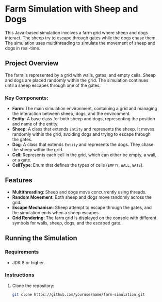 # Farm Simulation with Sheep and Dogs

This Java-based simulation involves a farm grid where sheep and dogs interact. The sheep try to escape through gates while the dogs chase them. The simulation uses multithreading to simulate the movement of sheep and dogs in real-time.

## Project Overview

The farm is represented by a grid with walls, gates, and empty cells. Sheep and dogs are placed randomly within the grid. The simulation continues until a sheep escapes through one of the gates.

### Key Components:
- **Farm**: The main simulation environment, containing a grid and managing the interaction between sheep, dogs, and the environment.
- **Entity**: A base class for both sheep and dogs, representing the position and name of the entity.
- **Sheep**: A class that extends `Entity` and represents the sheep. It moves randomly within the grid, avoiding dogs and trying to escape through the gates.
- **Dog**: A class that extends `Entity` and represents the dogs. They chase the sheep within the grid.
- **Cell**: Represents each cell in the grid, which can either be empty, a wall, or a gate.
- **CellType**: Enum that defines the types of cells (`EMPTY`, `WALL`, `GATE`).

## Features

- **Multithreading**: Sheep and dogs move concurrently using threads.
- **Random Movement**: Both sheep and dogs move randomly across the grid.
- **Escape Mechanism**: Sheep attempt to escape through the gates, and the simulation ends when a sheep escapes.
- **Grid Rendering**: The farm grid is displayed on the console with different symbols for walls, sheep, dogs, and the escaped gate.

## Running the Simulation

### Requirements
- JDK 8 or higher.

### Instructions
1. Clone the repository:
   ```bash
   git clone https://github.com/yourusername/farm-simulation.git
